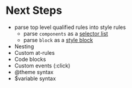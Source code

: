 # Next Steps
* parse top level qualified rules into style rules
    * parse `components` as a [selector list](https://w3.org/TR/selectors-4/#selector-list)
    * parse `block` as a [style block](https://www.w3.org/TR/css-syntax-3/#parse-a-style-blocks-contents)
* Nesting
* Custom at-rules
* Code blocks
* Custom events (:click)
* @theme syntax
* $variable syntax